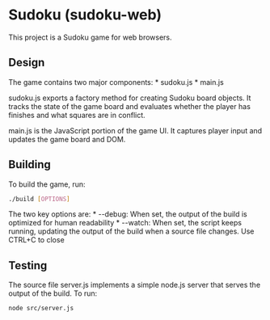 # Sudoku (sudoku-web)

This project is a Sudoku game for web browsers.

## Design

The game contains two major components:
    * sudoku.js
    * main.js

sudoku.js exports a factory method for creating Sudoku board objects. It tracks the state of the game board and evaluates whether the player has finishes and what squares are in conflict.

main.js is the JavaScript portion of the game UI. It captures player input and updates the game board and DOM.

## Building

To build the game, run:

```bash
./build [OPTIONS]
```

The two key options are:
    * --debug: When set, the output of the build is optimized for human readability
    * --watch: When set, the script keeps running, updating the output of the build when a source file changes. Use CTRL+C to close

## Testing

The source file server.js implements a simple node.js server that serves the output of the build. To run:

```bash
node src/server.js
```
